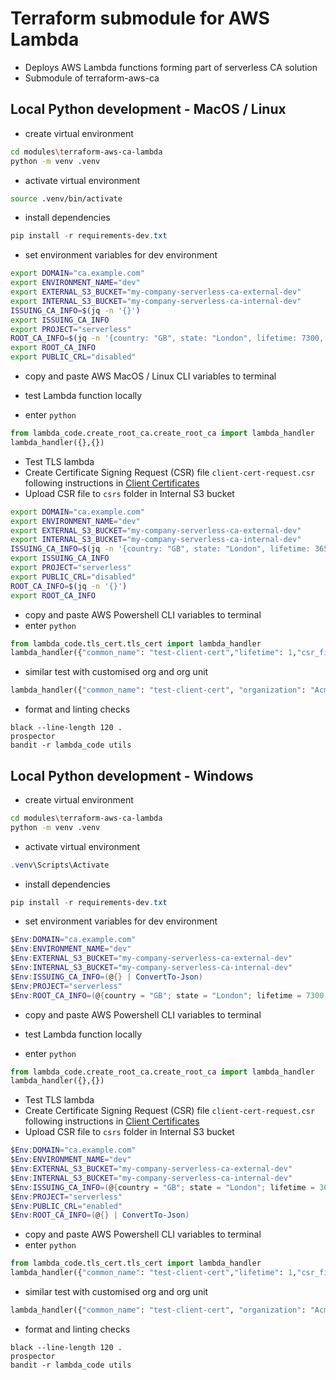 # Terraform submodule for AWS Lambda
* Deploys AWS Lambda functions forming part of serverless CA solution
* Submodule of terraform-aws-ca

## Local Python development - MacOS / Linux
* create virtual environment
```bash
cd modules\terraform-aws-ca-lambda
python -m venv .venv
```
* activate virtual environment
```bash
source .venv/bin/activate
```
* install dependencies
```powershell
pip install -r requirements-dev.txt
```
* set environment variables for dev environment
```bash
export DOMAIN="ca.example.com"
export ENVIRONMENT_NAME="dev"
export EXTERNAL_S3_BUCKET="my-company-serverless-ca-external-dev"
export INTERNAL_S3_BUCKET="my-company-serverless-ca-internal-dev"
ISSUING_CA_INFO=$(jq -n '{}')
export ISSUING_CA_INFO
export PROJECT="serverless"
ROOT_CA_INFO=$(jq -n '{country: "GB", state: "London", lifetime: 7300, locality: "London", organization: "serverless", organizationalUnit: "Security Operations", commonName: "Serverless Development Root CA", emailAddress: "secops@example.com", pathLengthConstraint: 1}')
export ROOT_CA_INFO
export PUBLIC_CRL="disabled"
```
* copy and paste AWS MacOS / Linux CLI variables to terminal

* test Lambda function locally
* enter `python`
```python
from lambda_code.create_root_ca.create_root_ca import lambda_handler
lambda_handler({},{})
```
* Test TLS lambda
* Create Certificate Signing Request (CSR) file `client-cert-request.csr` following instructions in [Client Certificates](../../docs/client-certificates.md)
* Upload CSR file to `csrs` folder in Internal S3 bucket
```bash
export DOMAIN="ca.example.com"
export ENVIRONMENT_NAME="dev"
export EXTERNAL_S3_BUCKET="my-company-serverless-ca-external-dev"
export INTERNAL_S3_BUCKET="my-company-serverless-ca-internal-dev"
ISSUING_CA_INFO=$(jq -n '{country: "GB", state: "London", lifetime: 3650, locality: "London", organization: "serverless", organizationalUnit: "Security Operations", commonName: "Serverless Development Issuing CA", emailAddress: "secops@example.com", pathLengthConstraint: 0}')
export ISSUING_CA_INFO
export PROJECT="serverless"
export PUBLIC_CRL="disabled"
ROOT_CA_INFO=$(jq -n '{}')
export ROOT_CA_INFO
```
* copy and paste AWS Powershell CLI variables to terminal
* enter `python`
```python
from lambda_code.tls_cert.tls_cert import lambda_handler
lambda_handler({"common_name": "test-client-cert","lifetime": 1,"csr_file": "client-cert-request.csr","force_issue": True},{})
```
* similar test with customised org and org unit
```python
lambda_handler({"common_name": "test-client-cert", "organization": "Acme Inc.", "organizational_unit": "Animation Department","lifetime": 1,"csr_file": "client-cert-request.csr","force_issue": True},{})
```
* format and linting checks
```commandline
black --line-length 120 .
prospector
bandit -r lambda_code utils
```

## Local Python development - Windows
* create virtual environment
```bash
cd modules\terraform-aws-ca-lambda
python -m venv .venv
```
* activate virtual environment
```powershell
.venv\Scripts\Activate
```
* install dependencies
```powershell
pip install -r requirements-dev.txt
```
* set environment variables for dev environment
```powershell
$Env:DOMAIN="ca.example.com"
$Env:ENVIRONMENT_NAME="dev"
$Env:EXTERNAL_S3_BUCKET="my-company-serverless-ca-external-dev"
$Env:INTERNAL_S3_BUCKET="my-company-serverless-ca-internal-dev"
$Env:ISSUING_CA_INFO=(@{} | ConvertTo-Json)
$Env:PROJECT="serverless"
$Env:ROOT_CA_INFO=(@{country = "GB"; state = "London"; lifetime = 7300; locality = "London"; organization = "serverless"; organizationalUnit = "Security Operations"; commonName = "Serverless Development Root CA"; emailAddress = "secops@example.com"; pathLengthConstraint = 1} | ConvertTo-Json)
```
* copy and paste AWS Powershell CLI variables to terminal

* test Lambda function locally
* enter `python`
```python
from lambda_code.create_root_ca.create_root_ca import lambda_handler
lambda_handler({},{})
```
* Test TLS lambda
* Create Certificate Signing Request (CSR) file `client-cert-request.csr` following instructions in [Client Certificates](../../docs/client-certificates.md)
* Upload CSR file to `csrs` folder in Internal S3 bucket
```powershell
$Env:DOMAIN="ca.example.com"
$Env:ENVIRONMENT_NAME="dev"
$Env:EXTERNAL_S3_BUCKET="my-company-serverless-ca-external-dev"
$Env:INTERNAL_S3_BUCKET="my-company-serverless-ca-internal-dev"
$Env:ISSUING_CA_INFO=(@{country = "GB"; state = "London"; lifetime = 3650; locality = "London"; organization = "serverless"; organizationalUnit = "Security Operations"; commonName = "Serverless Development Issuing CA"; emailAddress = "secops@example.com"; pathLengthConstraint = 0} | ConvertTo-Json)
$Env:PROJECT="serverless"
$Env:PUBLIC_CRL="enabled"
$Env:ROOT_CA_INFO=(@{} | ConvertTo-Json)
```
* copy and paste AWS Powershell CLI variables to terminal
* enter `python`
```python
from lambda_code.tls_cert.tls_cert import lambda_handler
lambda_handler({"common_name": "test-client-cert","lifetime": 1,"csr_file": "client-cert-request.csr","force_issue": True},{})
```
* similar test with customised org and org unit
```python
lambda_handler({"common_name": "test-client-cert", "organization": "Acme Inc.", "organizational_unit": "Animation Department","lifetime": 1,"csr_file": "client-cert-request.csr","force_issue": True},{})
```
* format and linting checks
```commandline
black --line-length 120 .
prospector
bandit -r lambda_code utils
```